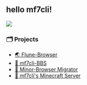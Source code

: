 <!-- ## Stats
![github-chart](https://github-chart.vercel.app/api?user=Mf-3d)

![mf7cli's github stats](https://github-readme-stats.vercel.app/api?username=Mf-3d&hide=issues)



[😟😟.tk](https://xn--928ha.tk/) -->
## hello mf7cli!
![](https://user-images.githubusercontent.com/84224913/174292244-fccbc2e8-cefd-43f8-8dfa-cd91cda480fd.png)

### 🗂️ Projects
- [🌏 Flune-Browser](https://github.com/mf-3d/flune-browser)
- [💭 mf7cli-BBS](https://github.com/mf-3d/mf7cli-bbs)
- [🛫 Minor-Browser Migrator](https://github.com/mf-3d/minor-browser-migrator)
- [🧱 mf7cli's Minecraft Server](https://mf-3d.github.io/project/minecraft)
